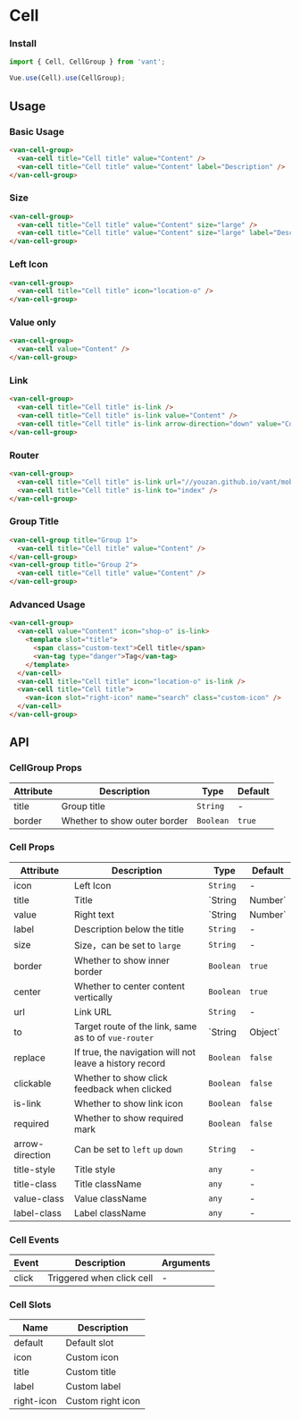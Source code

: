 # Cell

### Install
``` javascript
import { Cell, CellGroup } from 'vant';

Vue.use(Cell).use(CellGroup);
```

## Usage

### Basic Usage

```html
<van-cell-group>
  <van-cell title="Cell title" value="Content" />
  <van-cell title="Cell title" value="Content" label="Description" />
</van-cell-group>
```

### Size

```html
<van-cell-group>
  <van-cell title="Cell title" value="Content" size="large" />
  <van-cell title="Cell title" value="Content" size="large" label="Description" />
</van-cell-group>
```

### Left Icon

```html
<van-cell-group>
  <van-cell title="Cell title" icon="location-o" />
</van-cell-group>
```

### Value only

```html
<van-cell-group>
  <van-cell value="Content" />
</van-cell-group>
```

### Link

```html
<van-cell-group>
  <van-cell title="Cell title" is-link />
  <van-cell title="Cell title" is-link value="Content" />
  <van-cell title="Cell title" is-link arrow-direction="down" value="Content" />
</van-cell-group>
```

### Router

```html
<van-cell-group>
  <van-cell title="Cell title" is-link url="//youzan.github.io/vant/mobile.html" />
  <van-cell title="Cell title" is-link to="index" />
</van-cell-group>
```

### Group Title

```html
<van-cell-group title="Group 1">
  <van-cell title="Cell title" value="Content" />
</van-cell-group>
<van-cell-group title="Group 2">
  <van-cell title="Cell title" value="Content" />
</van-cell-group>
```

### Advanced Usage

```html
<van-cell-group>
  <van-cell value="Content" icon="shop-o" is-link>
    <template slot="title">
      <span class="custom-text">Cell title</span>
      <van-tag type="danger">Tag</van-tag>
    </template>
  </van-cell>
  <van-cell title="Cell title" icon="location-o" is-link />
  <van-cell title="Cell title">
    <van-icon slot="right-icon" name="search" class="custom-icon" />
  </van-cell>
</van-cell-group>
```

## API

### CellGroup Props

| Attribute | Description | Type | Default |
|------|------|------|------|
| title | Group title | `String` | - |
| border | Whether to show outer border | `Boolean` | `true` |

### Cell Props

| Attribute | Description | Type | Default |
|------|------|------|------|
| icon | Left Icon | `String` | - |
| title | Title | `String | Number` | - |
| value | Right text | `String | Number` | - |
| label | Description below the title | `String` | - |
| size | Size，can be set to `large` | `String` | - |
| border | Whether to show inner border | `Boolean` | `true` |
| center | Whether to center content vertically | `Boolean` | `true` |
| url | Link URL | `String` | - |
| to | Target route of the link, same as to of `vue-router` | `String | Object` | - |
| replace | If true, the navigation will not leave a history record | `Boolean` | `false` |
| clickable | Whether to show click feedback when clicked | `Boolean` | `false` |
| is-link | Whether to show link icon | `Boolean` | `false` |
| required | Whether to show required mark | `Boolean` | `false` |
| arrow-direction | Can be set to `left` `up` `down` | `String` | - |
| title-style | Title style | `any` | - |
| title-class | Title className | `any` | - |
| value-class | Value className | `any` | - |
| label-class | Label className | `any` | - |

### Cell Events

| Event | Description | Arguments |
|------|------|------|
| click | Triggered when click cell | - |

### Cell Slots

| Name | Description |
|------|------|
| default | Default slot |
| icon | Custom icon |
| title | Custom title |
| label | Custom label |
| right-icon | Custom right icon |
